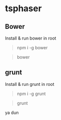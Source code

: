 # tsphaser

## Bower
Install & run bower in root

>npm i -g bower

>bower


## grunt
Install & run grunt in root

> npm i -g grunt

> grunt

ya dun
